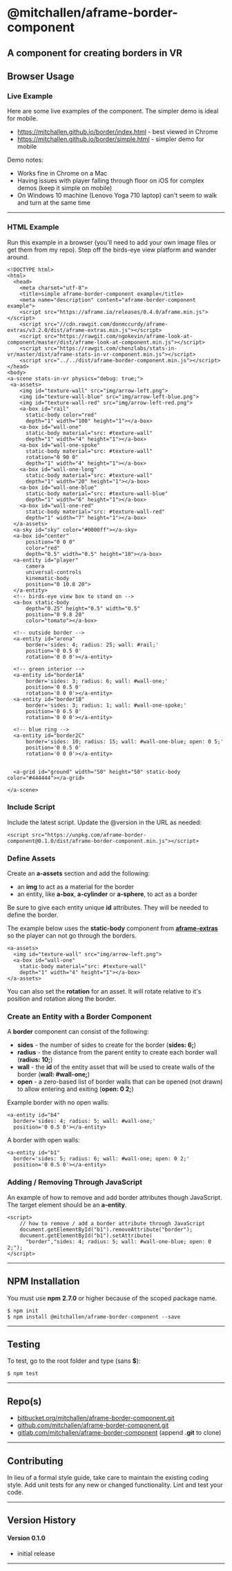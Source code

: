 @mitchallen/aframe-border-component
==
A component for creating borders in VR
--

## Browser Usage 

### Live Example 

Here are some live examples of the component. The simpler demo is ideal for mobile. 

* https://mitchallen.github.io/border/index.html - best viewed in Chrome 
* https://mitchallen.github.io/border/simple.html - simpler demo for mobile

Demo notes:

* Works fine in Chrome on a Mac
* Having issues with player falling through floor on iOS for complex demos (keep it simple on mobile)
* On Windows 10 machine (Lenovo Yoga 710 laptop) can't seem to walk and turn at the same time

* * *

### HTML Example

Run this example in a browser (you'll need to add your own image files or get them from my repo). Step off the birds-eye view platform and wander around.

    <!DOCTYPE html>
    <html>
      <head>
        <meta charset="utf-8">
        <title>simple aframe-border-component example</title>
        <meta name="description" content="aframe-border-component example">
        <script src="https://aframe.io/releases/0.4.0/aframe.min.js"></script>
        <script src="//cdn.rawgit.com/donmccurdy/aframe-extras/v3.2.0/dist/aframe-extras.min.js"></script>
        <script src="https://rawgit.com/ngokevin/aframe-look-at-component/master/dist/aframe-look-at-component.min.js"></script> 
        <script src="https://rawgit.com/chenzlabs/stats-in-vr/master/dist/aframe-stats-in-vr-component.min.js"></script> 
        <script src="../../dist/aframe-border-component.min.js"></script>   
    </head>
    <body>
    <a-scene stats-in-vr physics="debug: true;">
     <a-assets>
        <img id="texture-wall" src="img/arrow-left.png">
        <img id="texture-wall-blue" src="img/arrow-left-blue.png">
        <img id="texture-wall-red" src="img/arrow-left-red.png">
        <a-box id="rail" 
          static-body color="red" 
          depth="1" width="100" height="1"></a-box>
        <a-box id="wall-one" 
          static-body material="src: #texture-wall" 
          depth="1" width="4" height="1"></a-box>
        <a-box id="wall-one-spoke" 
          static-body material="src: #texture-wall" 
          rotation="0 90 0"
          depth="1" width="4" height="1"></a-box>
        <a-box id="wall-one-long" 
          static-body material="src: #texture-wall" 
          depth="1" width="20" height="1"></a-box>
        <a-box id="wall-one-blue" 
          static-body material="src: #texture-wall-blue" 
          depth="1" width="6" height="1"></a-box>
        <a-box id="wall-one-red" 
          static-body material="src: #texture-wall-red" 
          depth="1" width="7" height="1"></a-box>
      </a-assets>
      <a-sky id="sky" color="#0000ff"></a-sky>
      <a-box id="center" 
          position="0 0 0"
          color="red" 
          depth="0.5" width="0.5" height="10"></a-box>
      <a-entity id="player"
          camera
          universal-controls
          kinematic-body
          position="0 10.8 20">
      </a-entity>
      <!-- birds-eye view box to stand on -->
      <a-box static-body 
          depth="0.25" height="0.5" width="0.5" 
          position="0 9.8 20"
          color="tomato"></a-box>

      <!-- outside border -->
      <a-entity id="arena" 
          border='sides: 4; radius: 25; wall: #rail;' 
          position='0 0.5 0'
          rotation='0 0 0'></a-entity>

      <!-- green interior -->
      <a-entity id="border1A" 
          border='sides: 3; radius: 6; wall: #wall-one;' 
          position='0 0.5 0'
          rotation='0 0 0'></a-entity>
      <a-entity id="border1B" 
          border='sides: 3; radius: 1; wall: #wall-one-spoke;' 
          position='0 0.5 0'
          rotation='0 0 0'></a-entity>

      <!-- blue ring -->
      <a-entity id="border2C" 
          border='sides: 10; radius: 15; wall: #wall-one-blue; open: 0 5;' 
          position='0 0.5 0'
          rotation='0 0 0'></a-entity>


      <a-grid id="ground" width="50" height="50" static-body color="#444444"></a-grid>

    </a-scene>
  </body>
</html>


### Include Script

Include the latest script. Update the @version in the URL as needed:

    <script src="https://unpkg.com/aframe-border-component@0.1.0/dist/aframe-border-component.min.js"></script>
    
### Define Assets

Create an __a-assets__ section and add the following:

* an __img__ to act as a material for the border
* an entity, like __a-box__, __a-cylinder__ or __a-sphere__, to act as a border

Be sure to give each entity unique __id__ attributes. They will be needed to define the border.

The example below uses the __static-body__ component from __[aframe-extras](https://github.com/donmccurdy/aframe-extras)__ so the player can not go through the borders.

    <a-assets>
      <img id="texture-wall" src="img/arrow-left.png">
      <a-box id="wall-one" 
        static-body material="src: #texture-wall" 
        depth="1" width="4" height="1"></a-box>
    </a-assets>
    
You can also set the __rotation__ for an asset. It will rotate relative to it's position and rotation along the border.

### Create an Entity with a Border Component

A __border__ component can consist of the following:

* __sides__ - the number of sides to create for the border (__sides: 6;__)
* __radius__ - the distance from the parent entity to create each border wall (__radius: 10;__)
* __wall__ - the __id__ of the entity asset that will be used to create walls of the border (__wall: #wall-one;__)
* __open__ - a zero-based list of border walls that can be opened (not drawn) to allow entering and exiting (__open: 0 2;__)

Example border with no open walls:

    <a-entity id="b4" 
      border='sides: 4; radius: 5; wall: #wall-one;' 
      position='0 0.5 0'></a-entity>

A border with open walls:

    <a-entity id="b1" 
      border='sides: 5; radius: 6; wall: #wall-one; open: 0 2;' 
      position='0 0.5 0'></a-entity>
        
### Adding / Removing Through JavaScript

An example of how to remove and add border attributes though JavaScript. The target element should be an __a-entity__.

    <script>
        // how to remove / add a border attribute through JavaScript
        document.getElementById("b1").removeAttribute("border");
        document.getElementById("b1").setAttribute(
          "border","sides: 4; radius: 5; wall: #wall-one-blue; open: 0 2;");
    </script>
     
* * *

## NPM Installation

You must use __npm__ __2.7.0__ or higher because of the scoped package name.

    $ npm init
    $ npm install @mitchallen/aframe-border-component --save
  
* * *

## Testing

To test, go to the root folder and type (sans __$__):

    $ npm test
   
* * *
 
## Repo(s)

* [bitbucket.org/mitchallen/aframe-border-component.git](https://bitbucket.org/mitchallen/aframe-border-component.git)
* [github.com/mitchallen/aframe-border-component.git](https://github.com/mitchallen/aframe-border-component.git)
* [gitlab.com/mitchallen/aframe-border-component](https://gitlab.com/mitchallen/aframe-border-component) (append __.git__ to clone)

* * *

## Contributing

In lieu of a formal style guide, take care to maintain the existing coding style.
Add unit tests for any new or changed functionality. Lint and test your code.

* * *

## Version History

#### Version 0.1.0 

* initial release

* * *

